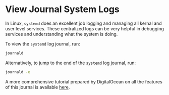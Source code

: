 # View Journal System Logs

In Linux, `systemd` does an excellent job logging and managing all kernal and user level services. These centralized logs can be very helpful in debugging services and understanding what the system is doing. 

To view the `systemd` log journal, run:

```bash
journald
```

Alternatively, to jump to the end of the `systemd` log journal, run:

```bash
journald -e
```

A more comprehensive tutorial prepared by DigitalOcean on all the features of this journal is available [here](https://www.digitalocean.com/community/tutorials/how-to-use-journalctl-to-view-and-manipulate-systemd-logs).

